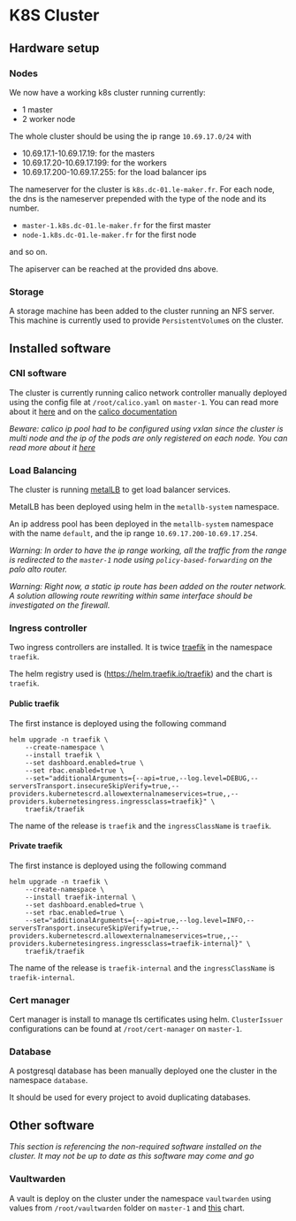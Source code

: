 # K8S Cluster

## Hardware setup

### Nodes

We now have a working k8s cluster running currently:
- 1 master
- 2 worker node

The whole cluster should be using the ip range
`10.69.17.0/24`
with
- 10.69.17.1-10.69.17.19: for the masters
- 10.69.17.20-10.69.17.199: for the workers
- 10.69.17.200-10.69.17.255: for the load balancer ips

The nameserver for the cluster is `k8s.dc-01.le-maker.fr`.
For each node, the dns is the nameserver prepended with the type
of the node and its number.
- `master-1.k8s.dc-01.le-maker.fr` for the first master
- `node-1.k8s.dc-01.le-maker.fr` for the first node

and so on.

The apiserver can be reached at the provided dns above.

### Storage

A storage machine has been added to the cluster running an NFS
server. This machine is currently used to provide `PersistentVolume`s
on the cluster.

## Installed software

### CNI software 

The cluster is currently running calico network controller
manually deployed using the config file at `/root/calico.yaml` on
`master-1`.
You can read more about it [here](https://www.golinuxcloud.com/calico-kubernetes/)
and on the [calico documentation](https://docs.tigera.io/calico/latest/about/)

*Beware: calico ip pool had to be configured using vxlan since
the cluster is multi node and the ip of the pods are only registered
on each node. You can read more about it [here](https://docs.tigera.io/calico/latest/networking/configuring/vxlan-ipip)*

### Load Balancing

The cluster is running [metalLB](https://metallb.universe.tf/) to get load
balancer services.

MetalLB has been deployed using helm in the `metallb-system` namespace.

An ip address pool has been deployed in the `metallb-system` namespace with
the name `default`, and the ip range `10.69.17.200-10.69.17.254`.

*Warning: In order to have the ip range working, all the traffic from
the range is redirected to the `master-1` node using `policy-based-forwarding`
on the palo alto router.*

*Warning: Right now, a static ip route has been added on the router network.
A solution allowing route rewriting within same interface should be
investigated on the firewall.*

### Ingress controller

Two ingress controllers are installed.
It is twice [traefik](https://platform9.com/learn/v1.0/tutorials/traefik-ingress)
in the namespace `traefik`.

The helm registry used is (https://helm.traefik.io/traefik) and the chart
is `traefik`.

#### Public traefik

The first instance is deployed using the following command
```
helm upgrade -n traefik \
    --create-namespace \
    --install traefik \
    --set dashboard.enabled=true \
    --set rbac.enabled=true \
    --set="additionalArguments={--api=true,--log.level=DEBUG,--serversTransport.insecureSkipVerify=true,--providers.kubernetescrd.allowexternalnameservices=true,,--providers.kubernetesingress.ingressclass=traefik}" \
    traefik/traefik
```

The name of the release is `traefik` and the `ingressClassName` is
`traefik`.

#### Private traefik

The first instance is deployed using the following command
```
helm upgrade -n traefik \
    --create-namespace \
    --install traefik-internal \
    --set dashboard.enabled=true \
    --set rbac.enabled=true \
    --set="additionalArguments={--api=true,--log.level=INFO,--serversTransport.insecureSkipVerify=true,--providers.kubernetescrd.allowexternalnameservices=true,,--providers.kubernetesingress.ingressclass=traefik-internal}" \
    traefik/traefik
```

The name of the release is `traefik-internal` and the `ingressClassName` is
`traefik-internal`.

### Cert manager

Cert manager is install to manage tls certificates using helm.
`ClusterIssuer` configurations can be found at `/root/cert-manager`
on `master-1`.

### Database

A postgresql database has been manually deployed
one the cluster in the namespace `database`.

It should be used for every project to avoid duplicating databases.

## Other software

*This section is referencing the non-required software
installed on the cluster. It may not be up to date as this
software may come and go*

### Vaultwarden

A vault is deploy on the cluster under the namespace
`vaultwarden` using values from `/root/vaultwarden`
folder on `master-1` and [this](https://github.com/guerzon/vaultwarden) chart.
